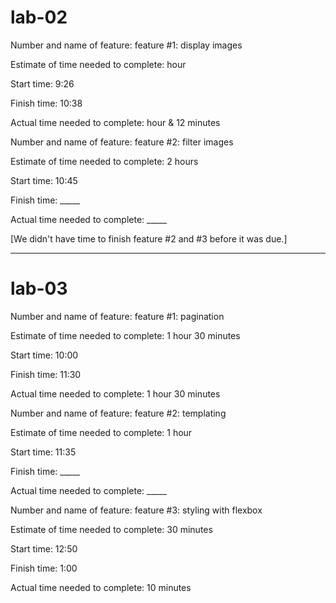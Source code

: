 # lab-02

Number and name of feature: feature #1: display images

Estimate of time needed to complete: hour

Start time: 9:26

Finish time: 10:38

Actual time needed to complete: hour & 12 minutes


Number and name of feature: feature #2: filter images

Estimate of time needed to complete: 2 hours

Start time: 10:45

Finish time: _____

Actual time needed to complete: _____

[We didn't have time to finish feature #2 and #3 before it was due.]
_________________________________________________________________________________

# lab-03

Number and name of feature: feature #1: pagination

Estimate of time needed to complete: 1 hour 30 minutes

Start time: 10:00

Finish time: 11:30

Actual time needed to complete: 1 hour 30 minutes


Number and name of feature: feature #2: templating

Estimate of time needed to complete: 1 hour

Start time: 11:35

Finish time: _____

Actual time needed to complete: _____


Number and name of feature: feature #3: styling with flexbox

Estimate of time needed to complete: 30 minutes

Start time: 12:50

Finish time: 1:00

Actual time needed to complete: 10 minutes
